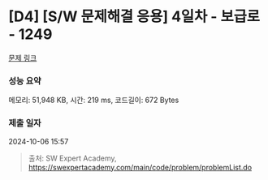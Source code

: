 # [D4] [S/W 문제해결 응용] 4일차 - 보급로 - 1249 

[문제 링크](https://swexpertacademy.com/main/code/problem/problemDetail.do?contestProbId=AV15QRX6APsCFAYD) 

### 성능 요약

메모리: 51,948 KB, 시간: 219 ms, 코드길이: 672 Bytes

### 제출 일자

2024-10-06 15:57



> 출처: SW Expert Academy, https://swexpertacademy.com/main/code/problem/problemList.do